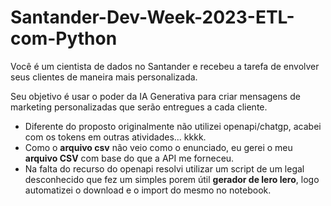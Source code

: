 # Santander-Dev-Week-2023-ETL-com-Python
Você é um cientista de dados no Santander e recebeu a tarefa de envolver seus clientes de maneira mais personalizada.

Seu objetivo é usar o poder da IA Generativa para criar mensagens de marketing personalizadas que serão entregues a cada cliente.

- Diferente do proposto originalmente não utilizei openapi/chatgp, acabei com os tokens em outras atividades... kkkk.
- Como o **arquivo csv** não veio como o enunciado, eu gerei o meu **arquivo CSV** com base do que a API me forneceu.
- Na falta do recurso do openapi resolvi utilizar um script de um legal desconhecido que fez um simples porem útil **gerador de lero lero**, logo automatizei o download e o import do mesmo no notebook.
